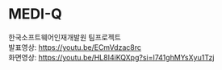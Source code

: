 # MEDI-Q
한국소프트웨어인재개발원 팀프로젝트<br/>
발표영상: https://youtu.be/ECmVdzac8rc <br/>
화면영상: https://youtu.be/HL8I4iKQXpg?si=I741ghMYsXyu1Tzj

